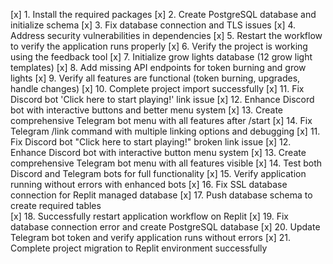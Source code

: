 [x] 1. Install the required packages
[x] 2. Create PostgreSQL database and initialize schema
[x] 3. Fix database connection and TLS issues
[x] 4. Address security vulnerabilities in dependencies 
[x] 5. Restart the workflow to verify the application runs properly
[x] 6. Verify the project is working using the feedback tool
[x] 7. Initialize grow lights database (12 grow light templates)
[x] 8. Add missing API endpoints for token burning and grow lights
[x] 9. Verify all features are functional (token burning, upgrades, handle changes)
[x] 10. Complete project import successfully
[x] 11. Fix Discord bot 'Click here to start playing!' link issue 
[x] 12. Enhance Discord bot with interactive buttons and better menu system
[x] 13. Create comprehensive Telegram bot menu with all features after /start
[x] 14. Fix Telegram /link command with multiple linking options and debugging
[x] 11. Fix Discord bot "Click here to start playing!" broken link issue
[x] 12. Enhance Discord bot with interactive button menu system
[x] 13. Create comprehensive Telegram bot menu with all features visible
[x] 14. Test both Discord and Telegram bots for full functionality
[x] 15. Verify application running without errors with enhanced bots
[x] 16. Fix SSL database connection for Replit managed database
[x] 17. Push database schema to create required tables  
[x] 18. Successfully restart application workflow on Replit
[x] 19. Fix database connection error and create PostgreSQL database
[x] 20. Update Telegram bot token and verify application runs without errors
[x] 21. Complete project migration to Replit environment successfully